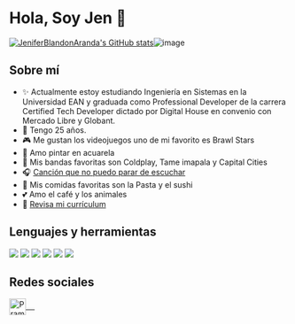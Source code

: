 # Hola, Soy Jen 👋

[![JeniferBlandonAranda's GitHub stats](https://github-readme-stats.vercel.app/api?username=JeniferBlandonAranda)](https://github.com/anuraghazra/github-readme-stats)![image](https://user-images.githubusercontent.com/81455607/149403344-d9929029-893c-4688-aa2c-a31a5a88b41e.png)


## Sobre mí
- ✨ Actualmente estoy estudiando Ingeniería en Sistemas en la Universidad EAN y graduada como Professional Developer de la carrera Certified Tech Developer dictado por Digital House en convenio con Mercado Libre y Globant.
- 💜  Tengo 25 años.
- 🎮  Me gustan los videojuegos uno de mi favorito es Brawl Stars 
- 🎨  Amo pintar en acuarela
- 🔅  Mis bandas favoritas son Coldplay, Tame imapala y Capital Cities 
- 🎧 [Canción que no puedo parar de escuchar](https://www.youtube.com/watch?v=47dtFZ8CFo8)
- 🍝 Mis comidas favoritas son la Pasta y el sushi
- 💕 Amo el café y los animales 
- 🌻 [Revisa mi currículum](https://drive.google.com/file/d/1fOIfnI4Ej1t09FPgc7DijwuAzhWBZTJU/view?usp=sharing)

## Lenguajes y herramientas 
<img src = "https://img.shields.io/badge/-HTML5-E34F26?style=flat&logo=html5&logoColor=white"> <img src = "https://img.shields.io/badge/-CSS3-1572B6?style=flat&logo=css3&logoColor=white"> <img src="https://img.shields.io/badge/-JavaScript-eed718?style=flat&logo=javascript&logoColor=ffffff"> <img src="https://img.shields.io/badge/-MySQL-F29111?style=flat&logo=mysql&logoColor=FFFFFF"> <img src="http://img.shields.io/badge/-Github-000000?style=flat&logo=github&logoColor=FFFFFF"> <img src="http://img.shields.io/badge/-VS%20Code-000000?style=for-the-badge&logo=Visual-studio-code&logoColor=blue">

## Redes sociales 

 <p><a href="https://www.linkedin.com/in/jenifer-bland%C3%B3n-85850013a/" target="blank">
  <img align="center" alt="Pramod's LinkedIn" width="30px" src="https://www.vectorlogo.zone/logos/linkedin/linkedin-icon.svg" /> &nbsp; &nbsp;
 </a> </p>

